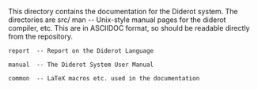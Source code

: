 This directory contains the documentation for the Diderot system.  The directories
are
    src/
	man	-- Unix-style manual pages for the diderot compiler, etc.  This are in ASCIIDOC
                   format, so should be readable directly from the repository.

	report	-- Report on the Diderot Language

	manual	-- The Diderot System User Manual

	common	-- LaTeX macros etc. used in the documentation

